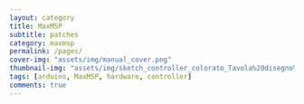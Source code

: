 ```yaml
---
layout: category
title: MaxMSP
subtitle: patches
category: maxmsp
permalink: /pages/
cover-img: "assets/img/manual_cover.png"
thumbnail-img: "assets/img/sketch_controller_colorato_Tavola%20disegno%201.png"
tags: [arduino, MaxMSP, hardware, controller]
comments: true
---
```


